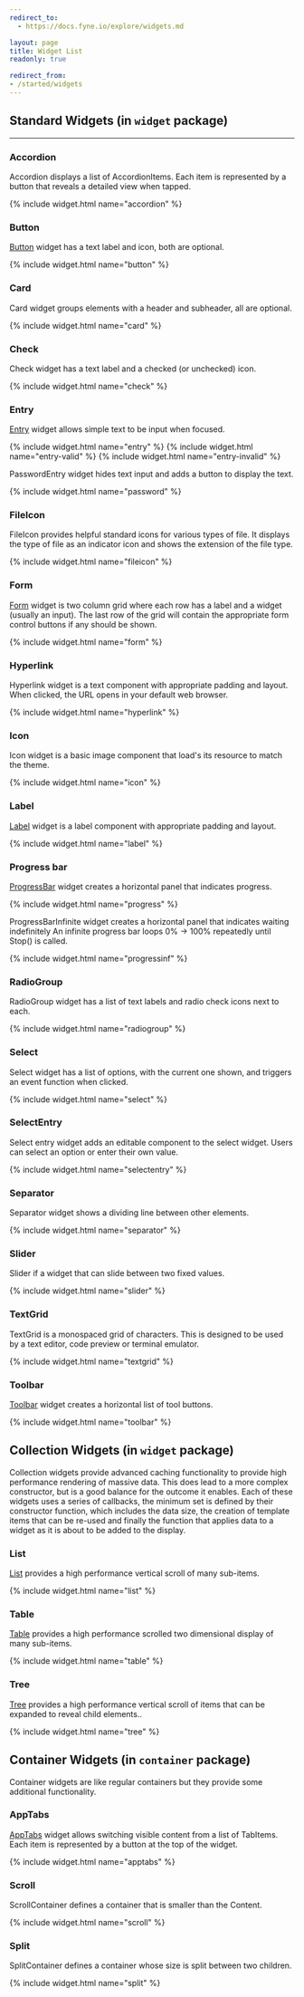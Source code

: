 ```yaml
---
redirect_to:
  - https://docs.fyne.io/explore/widgets.md

layout: page
title: Widget List
readonly: true

redirect_from:
- /started/widgets
---
```

## Standard Widgets (in `widget` package)

---
### Accordion

Accordion displays a list of AccordionItems. Each item is represented by a button that reveals a detailed view when tapped.

{% include widget.html name="accordion" %}

### Button

[Button](/widget/button) widget has a text label and icon, both are optional.

{% include widget.html name="button" %}

### Card

Card widget groups elements with a header and subheader, all are optional.

{% include widget.html name="card" %}

### Check

Check widget has a text label and a checked (or unchecked) icon.

{% include widget.html name="check" %}

### Entry

[Entry](/widget/entry) widget allows simple text to be input when focused.

{% include widget.html name="entry" %}
{% include widget.html name="entry-valid" %}
{% include widget.html name="entry-invalid" %}

PasswordEntry widget hides text input and adds a button to display the text.

{% include widget.html name="password" %}

### FileIcon

FileIcon provides helpful standard icons for various types of file.
It displays the type of file as an indicator icon and shows the extension of the file type.

{% include widget.html name="fileicon" %}

### Form

[Form](/widget/form) widget is two column grid where each row has a label and a widget (usually an input). The last row of the grid will contain the appropriate form control buttons if any should be shown.

{% include widget.html name="form" %}

### Hyperlink

Hyperlink widget is a text component with appropriate padding and layout. When clicked, the URL opens in your default web browser.

{% include widget.html name="hyperlink" %}

### Icon

Icon widget is a basic image component that load's its resource to match the theme.

{% include widget.html name="icon" %}

### Label

[Label](/widget/label) widget is a label component with appropriate padding and layout.

{% include widget.html name="label" %}

### Progress bar

[ProgressBar](/widget/progressbar) widget creates a horizontal panel that indicates progress.

{% include widget.html name="progress" %}

ProgressBarInfinite widget creates a horizontal panel that indicates waiting indefinitely An infinite progress bar loops 0% -> 100% repeatedly until Stop() is called.

{% include widget.html name="progressinf" %}

### RadioGroup

RadioGroup widget has a list of text labels and radio check icons next to each.

{% include widget.html name="radiogroup" %}

### Select

Select widget has a list of options, with the current one shown, and triggers an event function when clicked.

{% include widget.html name="select" %}

### SelectEntry

Select entry widget adds an editable component to the select widget.
Users can select an option or enter their own value.

{% include widget.html name="selectentry" %}

### Separator

Separator widget shows a dividing line between other elements.

{% include widget.html name="separator" %}

### Slider

Slider if a widget that can slide between two fixed values.

{% include widget.html name="slider" %}

### TextGrid

TextGrid is a monospaced grid of characters. This is designed to be used by a text editor, code preview or terminal emulator.

{% include widget.html name="textgrid" %}

### Toolbar

[Toolbar](/widget/toolbar) widget creates a horizontal list of tool buttons.

{% include widget.html name="toolbar" %}


## Collection Widgets (in `widget` package)

Collection widgets provide advanced caching functionality to provide high performance rendering of massive data. This does lead to a more complex constructor,
but is a good balance for the outcome it enables.
Each of these widgets uses a series of callbacks, the minimum set is defined by their constructor function, which includes the data size, the creation of template items that can be re-used and finally the function that applies data to a widget as it is about to be added to the display.

### List

[List](/collection/list) provides a high performance vertical scroll of many sub-items.

{% include widget.html name="list" %}

### Table

[Table](/collection/table) provides a high performance scrolled two dimensional display of many sub-items.

{% include widget.html name="table" %}

### Tree

[Tree](/collection/tree) provides a high performance vertical scroll of items that can be expanded to reveal child elements..

{% include widget.html name="tree" %}


## Container Widgets (in `container` package)

Container widgets are like regular containers but they provide some additional functionality.

### AppTabs

[AppTabs](/container/apptabs) widget allows switching visible content from a list of TabItems. Each item is represented by a button at the top of the widget.

{% include widget.html name="apptabs" %}

### Scroll

ScrollContainer defines a container that is smaller than the Content.

{% include widget.html name="scroll" %}

### Split

SplitContainer defines a container whose size is split between two children.

{% include widget.html name="split" %}

